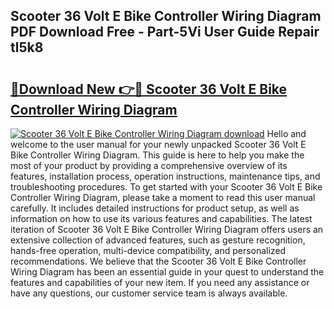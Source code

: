 ## Scooter 36 Volt E Bike Controller Wiring Diagram PDF Download Free - Part-5Vi User Guide Repair tl5k8

# <h2><a href="http://dfkti2.blite.top/?on=Scooter+36+Volt+E+Bike+Controller+Wiring+Diagram">🔗Download New 👉🔴 Scooter 36 Volt E Bike Controller Wiring Diagram</a></h2>

[![Scooter 36 Volt E Bike Controller Wiring Diagram download](https://i.imgur.com/lujVjoI.png)](http://dfkti2.blite.top/?on=Scooter+36+Volt+E+Bike+Controller+Wiring+Diagram)
Hello and welcome to the user manual for your newly unpacked Scooter 36 Volt E Bike Controller Wiring Diagram. This guide is here to help you make the most of your product by providing a comprehensive overview of its features, installation process, operation instructions, maintenance tips, and troubleshooting procedures. To get started with your Scooter 36 Volt E Bike Controller Wiring Diagram, please take a moment to read this user manual carefully. It includes detailed instructions for product setup, as well as information on how to use its various features and capabilities. The latest iteration of Scooter 36 Volt E Bike Controller Wiring Diagram offers users an extensive collection of advanced features, such as gesture recognition, hands-free operation, multi-device compatibility, and personalized recommendations. We believe that the Scooter 36 Volt E Bike Controller Wiring Diagram has been an essential guide in your quest to understand the features and capabilities of your new item. If you need any assistance or have any questions, our customer service team is always available.
